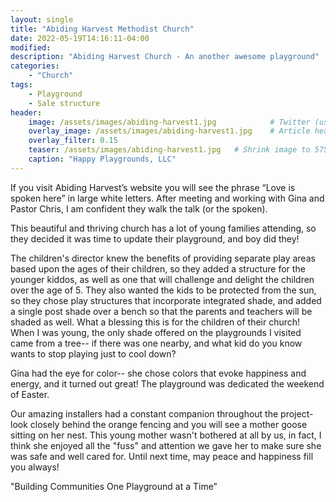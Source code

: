 ```yaml
---
layout: single
title: "Abiding Harvest Methodist Church"
date: 2022-05-19T14:16:11-04:00
modified:
description: "Abiding Harvest Church - An another awesome playground"     # For Twitter, not the Title
categories:
    - "Church"
tags:
    - Playground
    - Sale structure
header:
    image: /assets/images/abiding-harvest1.jpg            # Twitter (use 'overlay_image')
    overlay_image: /assets/images/abiding-harvest1.jpg    # Article header at 2048x768
    overlay_filter: 0.15
    teaser: /assets/images/abiding-harvest1.jpg   # Shrink image to 575x216
    caption: "Happy Playgrounds, LLC"
---
```



If you visit Abiding Harvest’s website you will see the phrase “Love is spoken here” in large white letters. After meeting and working with Gina and Pastor Chris,  I am confident they walk the talk (or the spoken).

<!-- Table of Contents -->
<!-- {% include toc icon="gears" title="Race Review ToC" %} -->

This beautiful and thriving church has a lot of young families attending, so they decided it was time to update their playground, and boy did they! 

The children's director knew the benefits of providing separate play areas based upon the ages of their children, so they added a structure for the younger kiddos, as well as one that will challenge and delight the children over the age of 5. They also wanted the kids to be protected from the sun, so they chose play structures that incorporate integrated shade, and added a single post shade over a bench so that the parents and teachers will be shaded as well.  What a blessing this is for the children of their church! When I was young, the only shade offered on the playgrounds I visited came from a tree-- if there was one nearby, and what kid do you know wants to stop playing just to cool down? 

Gina had the eye for color-- she chose colors that evoke happiness and energy, and it  turned out great! The playground was dedicated the weekend of Easter.

Our amazing  installers had a constant companion throughout the project- look closely behind the orange fencing and you will see a mother goose sitting on her nest. This young mother wasn't bothered at all by us, in fact, I think she enjoyed all the "fuss" and attention we gave her to make sure she was safe and well cared for. Until next time, may peace and happiness fill you always!


"Building Communities One Playground at a Time”



[blue]: /ironman-70-3-virginia-blue-ridge-2022-race-report/
